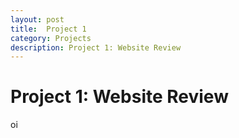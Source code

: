 ```yaml
---
layout: post
title:  Project 1
category: Projects 
description: Project 1: Website Review
---
```


# Project 1: Website Review

oi
